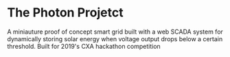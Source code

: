 # The Photon Projetct
A miniauture proof of concept smart grid built with a web SCADA system for dynamically storing solar energy when voltage output drops 
below a certain threshold. Built for 2019's CXA hackathon competition
